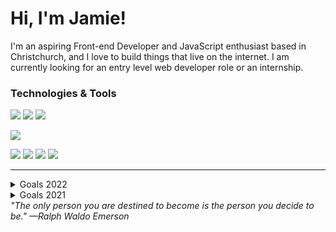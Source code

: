 <h1>Hi, I'm Jamie!</h1>
<p>I'm an aspiring Front-end Developer and JavaScript enthusiast based in Christchurch, and I love to build things that live on the internet. I am currently looking for an entry level web developer role or an internship.
<h3>Technologies & Tools</h3>

<a href="#"><img src="https://img.shields.io/badge/Linux-FCC624?style=for-the-badge&logo=linux&logoColor=black"/></a>
<a href="#"><img src="https://img.shields.io/badge/GNU%20Bash-4EAA25?style=for-the-badge&logo=GNU%20Bash&logoColor=white"/></a>
<a href="#"><img src="https://img.shields.io/badge/GIT-E44C30?style=for-the-badge&logo=git&logoColor=white"/></a>

<a href="#"><img src="https://img.shields.io/badge/Figma-F24E1E?style=for-the-badge&logo=figma&logoColor=white"/></a>

<a href="#"><img src="https://img.shields.io/badge/HTML5-E34F26?style=for-the-badge&logo=html5&logoColor=white"/></a>
<a href="#"><img src="https://img.shields.io/badge/CSS3-1572B6?style=for-the-badge&logo=css3&logoColor=white"/></a>
<a href="#"><img src="https://img.shields.io/badge/Sass-CC6699?style=for-the-badge&logo=sass&logoColor=white"/></a>
<a href="#"><img src="https://img.shields.io/badge/JavaScript-F7DF1E?style=for-the-badge&logo=javascript&logoColor=black"/></a>

<hr>

<details>
  <summary>Goals 2022</summary>
  
    1. COMPLETED - Setup an AWS Server.
    2. Learn JavaScript.
    3. Learn TypeScript.
    4. Learn React.
    5. COMPLETED - Complete the Foundations course of The Odin Project.
    6. COMPLETED - Look into VIM or or NeoVim.
    7. COMPLETED - Deploy 3+ websites on AWS using a LAMP stack.
    8. COMPLETED - Try BootStrap and Tailwind.
</details>

<details>
  <summary>Goals 2021</summary>
  
    1. COMPLETED - Learn SCSS.
    2. COMPLETED - Learn NPM.
    3. COMPLETED - Learn Git.
    4. COMPLETED - Start a Portfolio.
    5. COMPLETED - Implement BEM.
</details>
<i>"The only person you are destined to become is the person you decide to be." —Ralph Waldo Emerson</i>


